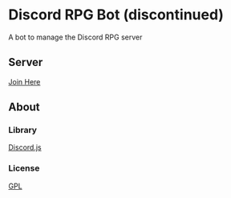 # Discord RPG Bot (discontinued)

A bot to manage the Discord RPG server

## Server

<a href="https://discord.gg/eJNHDma">Join Here</a>

## About

### Library

<a href="https://discord.js.org/#/">Discord.js</a>

### License

<a href="https://www.gnu.org/copyleft/gpl.html">GPL</a>
